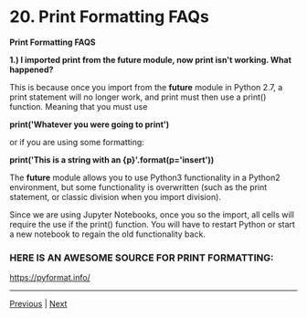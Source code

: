 #  20. Print Formatting FAQs

**Print Formatting FAQS**

**1.) I imported print from the __future__ module, now print isn't working. What happened?**

This is because once you import from the __future__ module in Python 2.7, a print statement will no longer work, and print must then use a print() function. Meaning that you must use

**print('Whatever you were going to print')**

or if you are using some formatting:

**print('This is a string with an {p}'.format(p='insert'))**

The __future__ module allows you to use Python3 functionality in a Python2 environment, but some functionality is overwritten (such as the print statement, or classic division when you import division).

Since we are using Jupyter Notebooks, once you so the import, all cells will require the use if the print() function. You will have to restart Python or start a new notebook to regain the old functionality back.

### HERE IS AN AWESOME SOURCE FOR PRINT FORMATTING:

https://pyformat.info/




---
[Previous](./19_Print-Formatting-with-Strings.md) | [Next](./21_Lists-in-Python.md)
